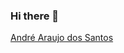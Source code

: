### Hi there 👋

<!--
**AndreSantos00/andresantos00** is a ✨ _special_ ✨ repository because its `README.md` (this file) appears on your GitHub profile.

Here are some ideas to get you started:

- 🔭 I’m currently working on ...
- 🌱 I’m currently learning ...
- 👯 I’m looking to collaborate on ...
- 🤔 I’m looking for help with ...
- 💬 Ask me about ...
- 📫 How to reach me: ...
- 😄 Pronouns: ...
- ⚡ Fun fact: ...
-->

<div class="badge-base LI-profile-badge" data-locale="pt_BR" data-size="medium" data-theme="dark" data-type="VERTICAL" data-vanity="andre-santos00" data-version="v1"><a class="badge-base__link LI-simple-link" href="https://br.linkedin.com/in/andre-santos00?trk=profile-badge">André Araujo dos Santos</a></div>
